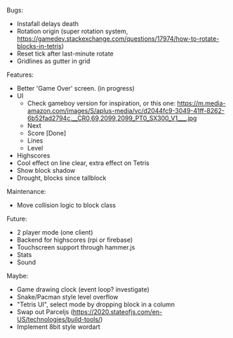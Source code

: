 Bugs:
- Instafall delays death
- Rotation origin (super rotation system, https://gamedev.stackexchange.com/questions/17974/how-to-rotate-blocks-in-tetris)
- Reset tick after last-minute rotate
- Gridlines as gutter in grid

Features:
- Better 'Game Over' screen. (in progress)
- UI 
  - Check gameboy version for inspiration, or this one: https://m.media-amazon.com/images/S/aplus-media/vc/d2044fc9-3049-41ff-8262-6b52fad2794c.__CR0,69,2099,2099_PT0_SX300_V1___.jpg
  - Next
  - Score [Done]
  - Lines
  - Level
- Highscores
- Cool effect on line clear, extra effect on Tetris
- Show block shadow
- Drought, blocks since tallblock

Maintenance:
- Move collision logic to block class

Future:
- 2 player mode (one client)
- Backend for highscores (rpi or firebase)
- Touchscreen support through hammer.js
- Stats
- Sound

Maybe:
- Game drawing clock (event loop? investigate)
- Snake/Pacman style level overflow
- "Tetris UI", select mode by dropping block in a column
- Swap out Parceljs (https://2020.stateofjs.com/en-US/technologies/build-tools/)
- Implement 8bit style wordart